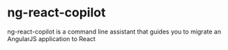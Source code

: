 # ng-react-copilot
ng-react-copilot is a command line assistant that guides you to migrate an AngularJS application to React
